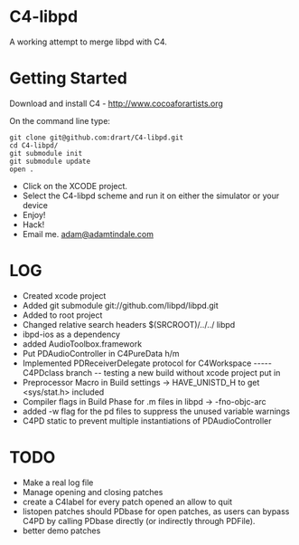 C4-libpd
=========

A working attempt to merge libpd with C4. 

Getting Started
================

Download and install C4 - http://www.cocoaforartists.org

On the command line type:

    git clone git@github.com:drart/C4-libpd.git
    cd C4-libpd/
    git submodule init
    git submodule update
    open .

- Click on the XCODE project. 
- Select the C4-libpd scheme and run it on either the simulator or your device
- Enjoy!
- Hack!
- Email me. <adam@adamtindale.com>


LOG
========

- Created xcode project
- Added git submodule git://github.com/libpd/libpd.git
- Added to root project
- Changed relative search headers  $(SRCROOT)/../../ libpd
- ibpd-ios as a dependency 
- added AudioToolbox.framework
- Put PDAudioController in C4PureData h/m
- Implemented PDReceiverDelegate protocol for C4Workspace
----- C4PDclass branch -- testing a new build without xcode project put in
- Preprocessor Macro in Build settings -> HAVE_UNISTD_H to get <sys/stat.h> included
- Compiler flags in Build Phase for .m files in libpd -> -fno-objc-arc
- added -w flag for the pd files to suppress the unused variable warnings
-  C4PD static to prevent multiple instantiations of PDAudioController

TODO
======

- Make a real log file
- Manage opening and closing patches
- create a C4label for every patch opened an allow to quit
- listopen patches should PDbase for open patches, as users can bypass C4PD by calling PDbase directly (or indirectly through PDFile).
- better demo patches